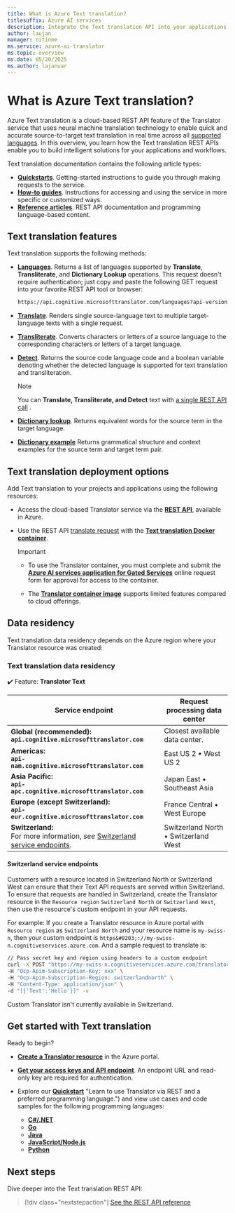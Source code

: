 ```yaml
---
title: What is Azure Text translation?
titlesuffix: Azure AI services
description: Integrate the Text translation API into your applications, websites, tools, and other solutions for multi-language user experiences.
author: laujan
manager: nitinme
ms.service: azure-ai-translator
ms.topic: overview
ms.date: 05/20/2025
ms.author: lajanuar
---
```


# What is Azure Text translation?

 Azure Text translation is a cloud-based REST API feature of the Translator service that uses neural machine translation technology to enable quick and accurate source-to-target text translation in real time across all [supported languages](../language-support.md). In this overview, you learn how the Text translation REST APIs enable you to build intelligent solutions for your applications and workflows.

Text translation documentation contains the following article types:

* [**Quickstarts**](quickstart/rest-api.md). Getting-started instructions to guide you through making requests to the service.
* [**How-to guides**](../how-to/create-translator-resource.md). Instructions for accessing and using the service in more specific or customized ways.
* [**Reference articles**](reference/v3/reference.md). REST API documentation and programming language-based content.

## Text translation features

 Text translation supports the following methods:

* [**Languages**](reference/v3/languages.md). Returns a list of languages supported by **Translate**, **Transliterate**, and **Dictionary Lookup** operations. This request doesn't require authentication; just copy and paste the following GET request into your favorite REST API tool or browser:

    ```bash
    https://api.cognitive.microsofttranslator.com/languages?api-version=3.0
    ```

* [**Translate**](reference/v3/translate.md#translate-to-multiple-languages). Renders single source-language text to multiple target-language texts with a single request.

* [**Transliterate**](reference/v3/transliterate.md). Converts characters or letters of a source language to the corresponding characters or letters of a target language.

* [**Detect**](reference/v3/detect.md). Returns the source code language code and a boolean variable denoting whether the detected language is supported for text translation and transliteration.

    > [!NOTE]
    > You can **Translate, Transliterate, and Detect** text with [a single REST API call](reference/v3/translate.md#translate-a-single-input-with-language-autodetection) .

* [**Dictionary lookup**](reference/v3/dictionary-lookup.md). Returns equivalent words for the source term in the target language.
* [**Dictionary example**](reference/v3/dictionary-examples.md) Returns grammatical structure and context examples for the source term and target term pair.

## Text translation deployment options

Add Text translation to your projects and applications using the following resources:

* Access the cloud-based Translator service via the [**REST API**](reference/rest-api-guide.md), available in Azure.

* Use the REST API [translate request](../containers/translator-container-supported-parameters.md) with the [**Text translation Docker container**](../containers/translator-how-to-install-container.md).

    > [!IMPORTANT]
    >
    > * To use the Translator container, you must complete and submit the [**Azure AI services application for Gated Services**](https://aka.ms/csgate-translator) online request form for approval for access to the container.
    >
    > * The [**Translator container image**](https://mcr.microsoft.com/product/azure-cognitive-services/translator/text-translation/about) supports limited features compared to cloud offerings.
    >

## Data residency

Text translation data residency depends on the Azure region where your Translator resource was created:

### Text translation data residency

✔️ Feature: **Translator Text** </br>

| Service endpoint | Request processing data center |
|------------------|--------------------------|
|**Global (recommended):**</br>**`api.cognitive.microsofttranslator.com`**|Closest available data center.|
|**Americas:**</br>**`api-nam.cognitive.microsofttranslator.com`**|East US 2 &bull; West US 2|
|**Asia Pacific:**</br>**`api-apc.cognitive.microsofttranslator.com`**|Japan East &bull; Southeast Asia|
|**Europe (except Switzerland):**</br>**`api-eur.cognitive.microsofttranslator.com`**|France Central &bull; West Europe|
|**Switzerland:**</br> For more information, *see* [Switzerland service endpoints](#switzerland-service-endpoints).|Switzerland North &bull; Switzerland West|

#### Switzerland service endpoints

Customers with a resource located in Switzerland North or Switzerland West can ensure that their Text API requests are served within Switzerland. To ensure that requests are handled in Switzerland, create the Translator resource in the `Resource region` `Switzerland North` or `Switzerland West`, then use the resource's custom endpoint in your API requests.

For example: If you create a Translator resource in Azure portal with `Resource region` as `Switzerland North` and your resource name is `my-swiss-n`, then your custom endpoint is `https&#8203;://my-swiss-n.cognitiveservices.azure.com`. And a sample request to translate is:

 ```bash
// Pass secret key and region using headers to a custom endpoint
curl -X POST "https://my-swiss-n.cognitiveservices.azure.com/translator/text/v3.0/translate?to=fr" \
-H "Ocp-Apim-Subscription-Key: xxx" \
-H "Ocp-Apim-Subscription-Region: switzerlandnorth" \
-H "Content-Type: application/json" \
-d "[{'Text':'Hello'}]" -v
```

Custom Translator isn't currently available in Switzerland.

## Get started with Text translation

Ready to begin?

* [**Create a Translator resource**](../how-to/create-translator-resource.md "Go to the Azure portal.") in the Azure portal.

* [**Get your access keys and API endpoint**](../how-to/create-translator-resource.md#authentication-keys-and-endpoint-url). An endpoint URL and read-only key are required for authentication.

* Explore our [**Quickstart**](quickstart/rest-api.md) "Learn to use Translator via REST and a preferred programming language.") and view use cases and code samples for the following programming languages: 
  * [**C#/.NET**](quickstart/rest-api.md?tabs=csharp)
  * [**Go**](quickstart/rest-api.md?tabs=go)
  * [**Java**](quickstart/rest-api.md?tabs=java)
  * [**JavaScript/Node.js**](quickstart/rest-api.md?tabs=nodejs)
  * [**Python**](quickstart/rest-api.md?tabs=python)

## Next steps

Dive deeper into the Text translation REST API:

> [!div class="nextstepaction"]
> [See the REST API reference](reference/v3/reference.md)
